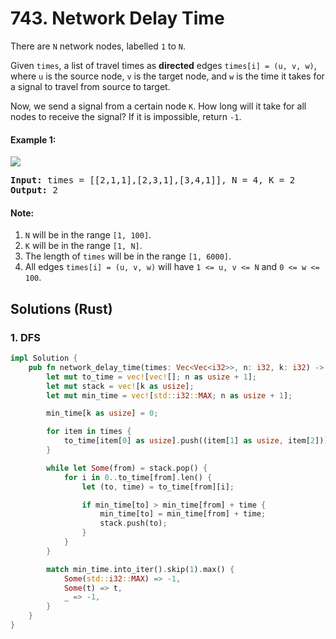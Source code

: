 # 743. Network Delay Time
There are `N` network nodes, labelled `1` to `N`.

Given `times`, a list of travel times as **directed** edges `times[i] = (u, v, w)`, where `u` is the source node, `v` is the target node, and `w` is the time it takes for a signal to travel from source to target.

Now, we send a signal from a certain node `K`. How long will it take for all nodes to receive the signal? If it is impossible, return `-1`.

#### Example 1:
![](https://assets.leetcode.com/uploads/2019/05/23/931_example_1.png)
<pre>
<strong>Input:</strong> times = [[2,1,1],[2,3,1],[3,4,1]], N = 4, K = 2
<strong>Output:</strong> 2
</pre>

#### Note:
1. `N` will be in the range `[1, 100]`.
2. `K` will be in the range `[1, N]`.
3. The length of `times` will be in the range `[1, 6000]`.
4. All edges `times[i] = (u, v, w)` will have `1 <= u, v <= N` and `0 <= w <= 100`.

## Solutions (Rust)

### 1. DFS
```Rust
impl Solution {
    pub fn network_delay_time(times: Vec<Vec<i32>>, n: i32, k: i32) -> i32 {
        let mut to_time = vec![vec![]; n as usize + 1];
        let mut stack = vec![k as usize];
        let mut min_time = vec![std::i32::MAX; n as usize + 1];

        min_time[k as usize] = 0;

        for item in times {
            to_time[item[0] as usize].push((item[1] as usize, item[2]));
        }

        while let Some(from) = stack.pop() {
            for i in 0..to_time[from].len() {
                let (to, time) = to_time[from][i];

                if min_time[to] > min_time[from] + time {
                    min_time[to] = min_time[from] + time;
                    stack.push(to);
                }
            }
        }

        match min_time.into_iter().skip(1).max() {
            Some(std::i32::MAX) => -1,
            Some(t) => t,
            _ => -1,
        }
    }
}
```
